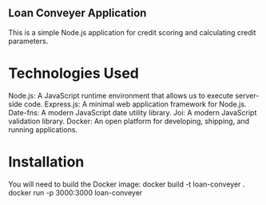 ## Loan Conveyer Application
This is a simple Node.js application for credit scoring and calculating credit parameters.

# Technologies Used
Node.js: A JavaScript runtime environment that allows us to execute server-side code.
Express.js: A minimal web application framework for Node.js.
Date-fns: A modern JavaScript date utility library.
Joi: A modern JavaScript validation library.
Docker: An open platform for developing, shipping, and running applications.

# Installation
You will need to build the Docker image: docker build -t loan-conveyer .
docker run -p 3000:3000 loan-conveyer